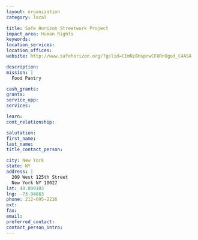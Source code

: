 ```yaml
---
layout: organization
category: local

title: Safe Horizon Streetwork Project
impact_area: Human Rights
keywords: 
location_services: 
location_offices: 
website: http://www.safehorizon.org/?gclid=CImNz8HsprwCFURnOgod_C4ASA

description: 
mission: |
  Food Pantry

cash_grants: 
grants: 
service_opp: 
services: 

learn: 
cont_relationship: 

salutation: 
first_name: 
last_name: 
title_contact_person: 

city: New York
state: NY
address: |
  209 West 125th Street    
  New York NY 10027
lat: 40.809103
lng: -73.94863
phone: 212-695-2226
ext: 
fax: 
email: 
preferred_contact: 
contact_person_intro: 
---
```


